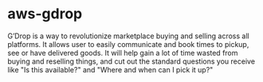 # aws-gdrop
G’Drop is a way to revolutionize marketplace buying and selling across all platforms. It allows user to easily communicate and book times to pickup, see or have delivered goods. It will help gain a lot of time wasted from buying and reselling things, and cut out the standard questions you receive like "Is this available?" and "Where and when can I pick it up?"
